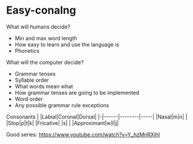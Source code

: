 # Easy-conalng
What will humans decide?
- Min and max word length
- How easy to learn and use the language is
- Phonetics

What will the computer decide?
- Grammar tenses
- Syllable order
- What words mean what
- How grammar tenses are going to be implemented
- Word order
- Any possible grammar rule exceptions

Consonants
| |Labial|Coronal|Dorsal|
|-|------|--------|-----|
|Nasal|m|n| |
|Stop|p|t|k|
|Fricative| |s| |
|Approximant|w|l|j|

Good series: https://www.youtube.com/watch?v=Y_hzMnRXjhI
